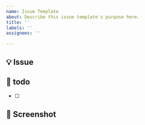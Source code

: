 ```yaml
---
name: Issue Template
about: Describe this issue template's purpose here.
title: ''
labels: ''
assignees: ''

---
```


## 💡 Issue
<!-- 이슈에 대한 내용을 설명해주세요. -->

## 📝  todo
- [ ] 
<!-- 해야 할 일들을 적어주세요. -->

## 📸 Screenshot
<!-- 관련된 Figma Screenshot을 추가해주세요. -->
